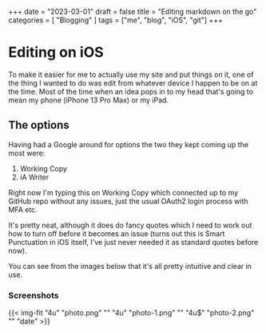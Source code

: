 +++
date = "2023-03-01"
draft = false
title = "Editing markdown on the go"
categories = [ "Blogging" ]
tags = ["me", "blog", "iOS", "git"]
+++

# Editing on iOS
To make it easier for me to actually use my site and put things on it, one of the thing I wanted to do was edit from whatever device I happen to be on at the time.  Most of the time when an idea pops in to my head that's going to mean my phone (iPhone 13 Pro Max) or my iPad.

## The options
Having had a Google around for options the two they kept coming up the most were:

 1. Working Copy
 2. iA Writer

Right now I'm typing this on Working Copy which connected up to my GitHub repo without any issues, just the usual OAuth2 login process with MFA etc.
 
It's pretty neat, although it does do fancy quotes which I need to work out how to turn off before it becomes an issue (turns out this is Smart Punctuation in iOS itself, I've just never needed it as standard quotes before now).

You can see from the images below that it's all pretty intuitive and clear in use.

### Screenshots
{{< img-fit
   "4u" "photo.png" ""
   "4u" "photo-1.png" ""
   "4u$" "photo-2.png" ""
   "date" >}}